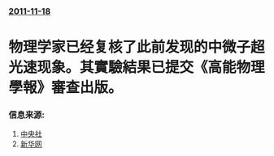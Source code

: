 ### [2011-11-18](/news/2011/11/18/index.md)

##### 
# 物理学家已经复核了此前发现的中微子超光速现象。其實驗結果已提交《高能物理學報》審查出版。




### 信息来源:

1. [中央社](https://web.archive.org/web/20160304110848/http://www2.cna.com.tw/ShowNews/Detail.aspx?pNewsID=201111190007&pType0=aIT&pTypeSel=0)
2. [新华网](http://news.xinhuanet.com/world/2011-11/20/c_122308256.htm)

